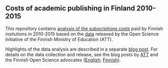 ## Costs of academic publishing in Finland 2010-2015

This repository contains [analysis of the subscriptions costs](analysis.md) paid by Finnish insitutions in 2010-2015 based on the [data](http://avointiede.fi/ajankohtaista/-/asset_publisher/UJglmibGKmbR/content/lapinakyvyytta-ja-avoimuutta-tieteelliseen-julkaisemiseen-tutkimusorganisaatioilta-vuosittain-miljoonia-euroja-suurille-kustantajille?_101_INSTANCE_UJglmibGKmbR_viewMode=view) released by the Open Science Initiative of the Finnish Ministry of Education (ATT).

Highlights of the data analysis are described in a separate [blog post](). For details on the data collection and release, see the blog posts by [ATT](http://avointiede.fi/ajankohtaista/-/asset_publisher/UJglmibGKmbR/content/lapinakyvyytta-ja-avoimuutta-tieteelliseen-julkaisemiseen-tutkimusorganisaatioilta-vuosittain-miljoonia-euroja-suurille-kustantajille?_101_INSTANCE_UJglmibGKmbR_viewMode=view) and the Finnish Open Science advocates ([English](); [Finnish]()). 





